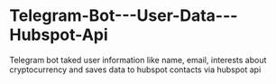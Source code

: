 # Telegram-Bot---User-Data---Hubspot-Api
Telegram bot taked user information like name, email, interests about cryptocurrency and saves data to hubspot contacts via hubspot api
